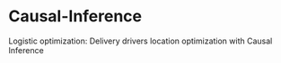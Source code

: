 # Causal-Inference
Logistic optimization: Delivery drivers location optimization with Causal Inference 

